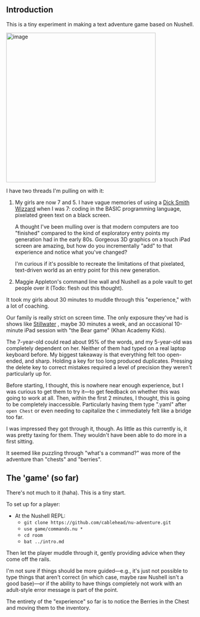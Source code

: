 ## Introduction

This is a tiny experiment in making a text adventure game based on Nushell.

<img width="400" alt="image" src="https://github.com/user-attachments/assets/83365cc2-73de-4df9-a3c6-b2ad940ecb51">

I have two threads I'm pulling on with it:

1. My girls are now 7 and 5. I have vague memories of using a
   [Dick Smith Wizzard](https://ausretrogamer.com/retrospective-a-tale-of-dick-smiths-wizzard/)
   when I was 7: coding in the BASIC programming language, pixelated green text
   on a black screen.

   A thought I've been mulling over is that modern computers are too "finished"
   compared to the kind of exploratory entry points my generation had in the
   early 80s. Gorgeous 3D graphics on a touch iPad screen are amazing, but how
   do you incrementally "add" to that experience and notice what you've changed?

   I'm curious if it's possible to recreate the limitations of that pixelated,
   text-driven world as an entry point for this new generation.

2. Maggie Appleton's command line wall and Nushell as a pole vault to get people
   over it (Todo: flesh out this thought).

It took my girls about 30 minutes to muddle through this "experience," with a
lot of coaching.

Our family is really strict on screen time. The only exposure they've had is
shows like [Stillwater](https://en.wikipedia.org/wiki/Stillwater_(TV_series)) ,
maybe 30 minutes a week, and an occasional 10-minute iPad session with "the Bear
game" (Khan Academy Kids).

The 7-year-old could read about 95% of the words, and my 5-year-old was
completely dependent on her. Neither of them had typed on a real laptop keyboard
before. My biggest takeaway is that everything felt too open-ended, and sharp.
Holding a key for too long produced duplicates. Pressing the delete key to
correct mistakes required a level of precision they weren't particularly up for.

Before starting, I thought, this is nowhere near enough experience, but I was
curious to get them to try it—to get feedback on whether this was going to work
at all. Then, within the first 2 minutes, I thought, this is going to be
completely inaccessible. Particularly having them type ".yaml" after
`open Chest` or even needing to capitalize the `C` immediately felt like a
bridge too far.

I was impressed they got through it, though. As little as this currently is, it
was pretty taxing for them. They wouldn't have been able to do more in a first
sitting.

It seemed like puzzling through "what's a command?" was more of the adventure
than "chests" and "berries".

## The 'game' (so far)

There's not much to it (haha). This is a tiny start.

To set up for a player:

- At the Nushell REPL:
  - `git clone https://github.com/cablehead/nu-adventure.git`
  - `use game/commands.nu *`
  - `cd room`
  - `bat ../intro.md`

Then let the player muddle through it, gently providing advice when they come
off the rails.

I'm not sure if things should be more guided—e.g., it's just not possible to
type things that aren't correct (in which case, maybe raw Nushell isn't a good
base)—or if the ability to have things completely not work with an adult-style
error message is part of the point.

The entirety of the "experience" so far is to notice the Berries in the Chest
and moving them to the inventory.
